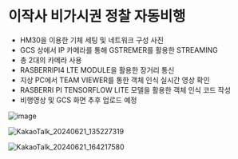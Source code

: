 # 이작사 비가시권 정찰 자동비행

- HM30을 이용한 기체 세팅 및 네트워크 구성 사진
- GCS 상에서 IP 카메라를 통해 GSTREMER를 활용한 STREAMING
- 총 2대의 카메라 사용
- RASBERRIPI4 LTE MODULE을 활용한 장거리 통신
- 지상 PC에서 TEAM VIEWER를 통한 객체 인식 실시간 영상 확인
- RASBERRI PI TENSORFLOW LITE 모델을 활용한 객체 인식 코드 작성
- 비행영상 및 GCS 화면 추후 업로드 예정

![image](https://github.com/wjstndlr/IFR/assets/123084818/357c922b-4ec3-4b97-8e5f-1ec683586c9b)

![KakaoTalk_20240621_135227319](https://github.com/wjstndlr/IFR/assets/123084818/91229f8e-dd14-4d7f-bbae-a79a4e13d944)

![KakaoTalk_20240621_164217580](https://github.com/wjstndlr/IFR/assets/123084818/ef8be7f3-1922-41e2-a7af-df75ff7c7070)

